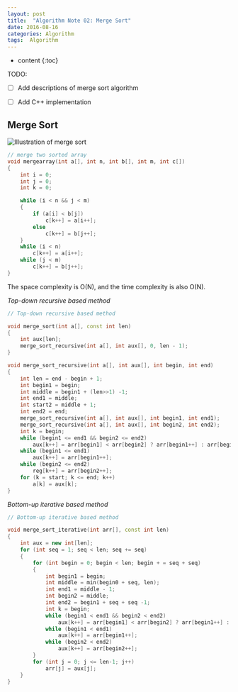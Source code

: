 ```yaml
---
layout: post
title:  "Algorithm Note 02: Merge Sort"
date: 2016-08-16
categories: Algorithm
tags:  Algorithm
---
```


* content
{:toc}

TODO: 

- [ ] Add descriptions of merge sort algorithm
- [ ] Add C++ implementation


## Merge Sort

![Illustration of merge sort]({{baseurl}}/images/Merge-sort-example-300px.gif)

```cpp
// merge two sorted array
void mergearray(int a[], int n, int b[], int m, int c[])
{
    int i = 0;
    int j = 0;
    int k = 0;

    while (i < n && j < m)
    {
        if (a[i] < b[j])
            c[k++] = a[i++];
        else
            c[k++] = b[j++];
    }
    while (i < n)
    	c[k++] = a[i++];
    while (j < m)
    	c[k++] = b[j++];
}
```

The space complexity is O(N), and the time complexity is also O(N).

*Top-down recursive based method*

```cpp
// Top-down recursive based method  

void merge_sort(int a[], const int len)
{
	int aux[len];
	merge_sort_recursive(int a[], int aux[], 0, len - 1);
}

void merge_sort_recursive(int a[], int aux[], int begin, int end)
{
	int len = end - begin + 1;
	int begin1 = begin;
	int middle = begin1 + (len>>1) -1;
	int end1 = middle;
	int start2 = middle + 1;
	int end2 = end;
	merge_sort_recursive(int a[], int aux[], int begin1, int end1);
	merge_sort_recursive(int a[], int aux[], int begin2, int end2);
	int k = begin;
	while (begin1 <= end1 && begin2 <= end2)
		aux[k++] = arr[begin1] < arr[begin2] ? arr[begin1++] : arr[begin2++];
	while (begin1 <= end1)
		aux[k++] = arr[begin1++];
	while (begin2 <= end2)
		reg[k++] = arr[begin2++];
	for (k = start; k <= end; k++)
		a[k] = aux[k];
}
```


*Bottom-up iterative based method*

```cpp
// Bottom-up iterative based method

void merge_sort_iterative(int arr[], const int len)
{
	int aux = new int[len];
	for (int seq = 1; seq < len; seq += seq)
	{
		for (int begin = 0; begin < len; begin + = seq + seq)
		{
			int begin1 = begin;
			int middle = min(begin0 + seq, len);
			int end1 = middle - 1;
			int begin2 = middle;
			int end2 = begin1 + seq + seq -1; 
			int k = begin;
			while (begin1 < end1 && begin2 < end2)
				aux[k++] = arr[begin1] < arr[begin2] ? arr[begin1++] : arr[begin2++]; 
			while (begin1 < end1)
				aux[k++] = arr[begin1++];
			while (begin2 < end2)
				aux[k++] = arr[begin2++];
		}
		for (int j = 0; j <= len-1; j++)
			arr[j] = aux[j];
	}
}
```